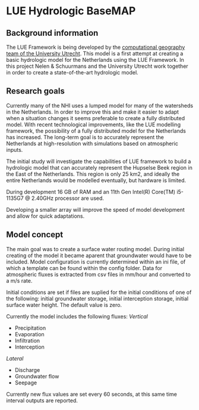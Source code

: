 # LUE Hydrologic BaseMAP
## Background information
The LUE Framework is being developed by the [computational geography team of the University Utrecht](https://github.com/computationalgeography).
This model is a first attempt at creating a basic hydrologic model for the Netherlands using the LUE Framework.
In this project Nelen & Schuurmans and the University Utrecht work together in order to create a state-of-the-art hydrologic model.

## Research goals
Currently many of the NHI uses a lumped model for many of the watersheds in the Netherlands. 
In order to improve this and make it easier to adapt when a situation changes it seems preferable to create a fully distributed model. 
With recent technological improvements, like the LUE modelling framework, the possibility of a fully distributed model for the Netherlands has increased.
The long-term goal is to accurately represent the Netherlands at high-resolution with simulations based on atmospheric inputs.

The initial study will investigate the capabilities of LUE framework to build a hydrologic model that can accurately represent the Hupselse Beek region in the East of the Netherlands. 
This region is only 25 km2, and ideally the entire Netherlands would be modelled eventually, but hardware is limited. 

During development 16 GB of RAM and an 11th Gen Intel(R) Core(TM) i5-1135G7 @ 2.40GHz processor are used.

Developing a smaller array will improve the speed of model development and allow for quick adaptations.

## Model concept
The main goal was to create a surface water routing model. 
During initial creating of the model it became aparent that groundwater would have to be included.
Model configuration is currently determined within an ini file, of which a template can be found within the config folder.
Data for atmospheric fluxes is extracted from csv files in mm/hour and converted to a m/s rate.

Initial conditions are set if files are suplied for the initial conditions of one of the following: initial groundwater storage, initial interception storage, initial surface water height. The default value is zero.

Currently the model includes the following fluxes:
*Vertical*
- Precipitation
- Evaporation
- Infiltration
- Interception

*Lateral*
- Discharge
- Groundwater flow
- Seepage

Currently new flux values are set every 60 seconds, at this same time interval outputs are reported.
